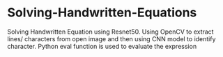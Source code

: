 # Solving-Handwritten-Equations
Solving Handwritten Equation using Resnet50. Using OpenCV to extract lines/ characters from open image and then using CNN model to identify character. Python eval function is used to evaluate the expression
